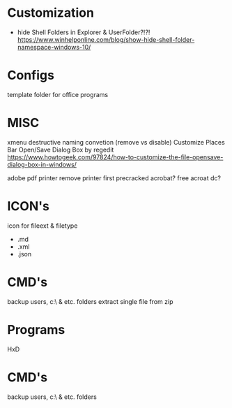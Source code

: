 # Customization
- hide Shell Folders in Explorer & UserFolder?!?! https://www.winhelponline.com/blog/show-hide-shell-folder-namespace-windows-10/

# Configs
template folder for office programs

# MISC
xmenu
destructive naming convetion (remove vs disable)
Customize Places Bar Open/Save Dialog Box by regedit
	https://www.howtogeek.com/97824/how-to-customize-the-file-opensave-dialog-box-in-windows/

adobe pdf printer
	remove printer first
	precracked acrobat?
	free acroat dc?

# ICON's
icon for fileext & filetype
- .md
- .xml
- .json

# CMD's
backup  users, c:\ & etc. folders
extract single file from zip


# Programs
HxD

# CMD's
backup  users, c:\ & etc. folders
